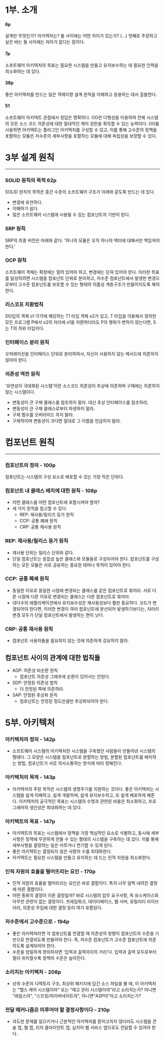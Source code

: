 
# 1부. 소개
#### 6p
설계란 무엇인가? 아키텍처는? 둘 사이에는 어떤 차이가 있는가? (...) 첫째로 주장하고 싶은 바는 둘 사이에는 차이가 없다는 점이다.

#### 7p
소프트웨어 아키텍처의 목표는 필요한 시스템을 만들고 유지보수하는 데 필요한 인력을 최소화하는 데 있다.


#### 38p
좋은 아키텍처를 만드는 일은 객체지향 설계 원칙을 이해하고 응용하는 데서 출발한다.


#### 51
소프트웨어 아키텍트 관점에서 정답은 명확하다. OO란 다형성을 이용하여 전체 시스템의 모든 소스 코드 의존성에 대한 절대적인 제어 권한을 획득할 수 있는 능력이다. OO를 사용하면 아키텍트는 플러그인 아키텍처를 구성할 수 있고, 이를 통해 고수준의 정책을 포함하는 모듈은 저수준의 세부사항을 포함하는 모듈에 대해 독립성을 보장할 수 있다.


# 3부 설계 원칙
---
### SOLID 원칙의 목적 62p
SOLID 원칙의 목적은 중간 수준의 소프트웨어 구조가 아래와 같도록 만드는 데 있다.
- 변경에 유연하다.
- 이해하기 쉽다.
- 많은 소프트웨어 시스템에 사용될 수 있는 컴포넌트의 기반이 된다.


### SRP 원칙
SRP의 최종 버전은 아래와 같다.
'하나의 모듈은 오직 하나의 액터에 대해서만 책임져야 한다.'

### OCP 원칙
소프트웨어 객체는 확장에는 열려 있어야 하고, 변경에는 닫혀 있어야 한다.
이러한 목표를 달성하려면 시스템을 컴포넌트 단위로 분리하고, 저수준 컴포넌트에서 발생한 변경으로부터 고수준 컴포넌트를 보호할 수 있는 형태의 의졵성 계층구조가 만들어지도록 해야 한다.

### 리스코프 치환법칙
S타입의 객체 o1 각각에 해당하는 T1 타입 객체 o2가 있고, T 타입을 이용해서 정의한 모든 프로그램 P에서 o2의 자리에 o1을 치환하더라도 P의 행위가 변하지 않는다면, S는 T의 하위 타입이다.

### 인터페이스 분리 원칙
오퍼레이션을 인터페이스 단위로 분리하여서, 자신이 사용하지 않는 메서드에 의존하지 않아야 한다.

### 의존성 역전 원칙
'유연성이 극대화된 시스템'이란 소스코드 의존성이 추상에 의존하며 구체에는 의존하지 않는 시스템이다.
- 변동성이 큰 구체 클래스를 참조하지 말라. 대신 추상 인터페이스를 참조하라,
- 변동성이 큰 구체 클래스로부터 파생하지 말라.
- 구체 함수를 오버라이드 하지 말라.
- 구체적이며 변동성이 크다면 절대로 그 이름을 언급하지 말라.




# 컴포넌트 원칙
---

### 컴포넌트의 정의 - 100p
컴포넌트는 시스템의 구성 요소로 배포할 수 있는 가장 작은 단위다.

### 컴포넌트 내 클래스 배치에 대한 원칙 - 108p
- 어떤 클래스를 어떤 컴포넌트에 포함시켜야 할까?
- 세 가지 원칙을 참고할 수 있다.
    - REP: 재사용/릴리즈 등가 원칙
    - CCP: 공통 폐쇄 원칙
    - CRP: 공통 재사용 원칙

### REP: 재사용/릴리스 등가 원칙
- 재사용 단위는 릴리스 단위와 같다.
- 단일 컴포넌트는 응집성 높은 클래스와 모듈들로 구성되어야 한다. 컴포넌트를 구성하는 모든 모듈은 서로 공유하는 중요한 테마나 목적이 있어야 한다.


### CCP: 공통 폐쇄 원칙
- 동일한 이유로 동일한 시점에 변경되는 클래스를 같은 컴포넌트로 묶어라. 서로 다른 시점에 다른 이유로 변경되는 클래스는 다른 컴포넌트로 묶어라.
- 대다수의 애플리케이션에서 유지보수성은 재사용성보다 훨씬 중요하다. 코드가 변경되어야 한다면, 이러한 변경이 여러 컴포넌트에 분산되어 발생하기보다는, 차라리 변경 모두가 단일 컴포넌트에서 발생하는 편이 낫다.


### CRP: 공통 재사용 원칙
- 컴포넌트 사용자들을 필요하지 않는 것에 의존하게 강요하지 말라.



## 컴포넌트 사이의 관계에 대한 법칙들
- ADP: 의존성 비순환 원칙
    - 컴포넌트 의존성 그래프에 순환이 있어서는 안된다.
- SDP: 안정된 의존성 법칙
    - 더 안정된 쪽에 의존하라.
- SAP: 안정된 추상화 원칙
    - 컴포넌트는 안정된 정도만큼만 추상화되어야 한다.



# 5부. 아키텍처

### 아키텍처의 정의 - 142p
- 소프트웨어 시스템의 아키텍처란 시스템을 구축했던 사람들이 만들어낸 시스템의 형태다. 그 모양은 시스템을 컴포넌트로 분할하는 방법, 분할된 컴포넌트를 배치하는 방법, 컴포넌트가 서로 의사소통하는 방식에 따라 정해진다.

### 아키텍처의 목적 - 143p
- 아키텍처의 주된 목적은 시스템의 생명주기를 지원하는 것이다. 좋은 아키텍처는 시스템을 쉽게 이해하고, 쉽게 개발하며, 쉽게 유지보수하고, 또 쉽게 배포하게 해준다. 아키텍처의 궁극적인 목표는 시스템의 수명과 관련된 비용은 최소화하고, 프로그래머의 생산성은 최대화하는 데 있다.


### 아키텍트의 목표 - 147p
- 아키텍트의 목표는 시스템에서 정책을 가장 핵심적인 요소로 식별하고, 동시에 세부사항은 정책에 무관하게 만들 수 있는 형태의 시스템을 구축하는 데 있다. 이를 통해 세부사항을 결정하는 일은 미루거나 연기할 수 있게 된다.
- 좋은 아키텍트는 결정되지 않은 사항의 수를 최대화한다.
- 아키텍트는 필요한 시스템을 만들고 유지하는 데 드는 인적 자원을 최소화한다.


### 인적 자원의 효율을 떨어뜨리는 요인 - 170p
- 인적 자원의 효율을 떨어뜨리는 요인은 바로 결합이다. 특히 너무 일찍 내려진 결정에 따른 결합이다.
- 어떤 종류의 결정이 이른 결정일까? 바로 시스템의 업무 요구사항, 즉 유스케이스와 아무런 관련이 없는 결정이다. 프레임워크, 데이터베이스, 웹 서버, 유틸리티 라이브러리, 의존성 주입에 대한 결정 등이 여기 포함된다.


### 저수준에서 고수준으로 - 194p
- 좋은 아키텍처라면 각 컴포넌트를 연결할 때 의존성의 방향이 컴포넌트의 수준을 기반으로 연결되도록 만들어야 한다. 즉, 저수준 컴포넌트가 고수준 컴포넌트에 의존하도록 설계되어야 한다.
- 수준을 엄밀하게 정의하자면 '입력과 출력까지의 거리'다. 입력과 출력 모두로부터 멀리 위치할수록 정책의 수준은 높아진다.



### 소리치는 아키텍처 - 208p
- 상위 수준의 디렉토리 구조, 최상위 패키지에 담긴 소스 파일을 볼 때, 이 아키텍처는 "헬스 케어 시스템이야" 또는 "재고 관리 시스템이야"라고 소리치는가? 아니면 "레일스야", "스프링/하이버네이트야", 아니면"ASP야"라고 소리치는가?

### 전달 메커니즘은 미루어야 할 결정사항이다 - 210p
- 과도한 문제를 일으키거나 근본적인 아키텍처를 뜯어고치지 않더라도 시스템을 콘솔 앱, 웹 앱, 리치 클라이언트 앱, 심지어 웹 서비스 앱으로도 전달할 수 있어야 한다.
